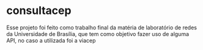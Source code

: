 # consultacep

Esse projeto foi feito como trabalho final da matéria de laboratório de redes da Universidade de Brasília, que tem como objetivo fazer uso de alguma API, no caso a utilizada foi a viacep
